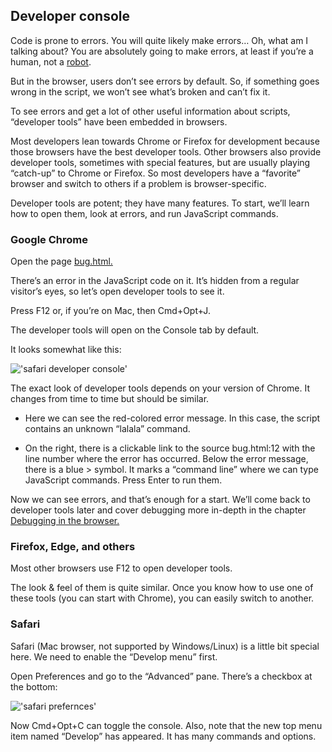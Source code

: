## Developer console

Code is prone to errors. You will quite likely make errors… Oh, what am I talking about? You are absolutely going to make errors, at least if you’re a human, not a [robot](<https://en.wikipedia.org/wiki/Bender_(Futurama)>).

But in the browser, users don’t see errors by default. So, if something goes wrong in the script, we won’t see what’s broken and can’t fix it.

To see errors and get a lot of other useful information about scripts, “developer tools” have been embedded in browsers.

Most developers lean towards Chrome or Firefox for development because those browsers have the best developer tools. Other browsers also provide developer tools, sometimes with special features, but are usually playing “catch-up” to Chrome or Firefox. So most developers have a “favorite” browser and switch to others if a problem is browser-specific.

Developer tools are potent; they have many features. To start, we’ll learn how to open them, look at errors, and run JavaScript commands.

### Google Chrome

Open the page [bug.html.](https://javascript.info/article/devtools/bug.html)

There’s an error in the JavaScript code on it. It’s hidden from a regular visitor’s eyes, so let’s open developer tools to see it.

Press F12 or, if you’re on Mac, then Cmd+Opt+J.

The developer tools will open on the Console tab by default.

It looks somewhat like this:

!['safari developer console'](https://javascript.info/article/devtools/chrome.png)

The exact look of developer tools depends on your version of Chrome. It changes from time to time but should be similar.

- Here we can see the red-colored error message. In this case, the script contains an unknown “lalala” command.

- On the right, there is a clickable link to the source bug.html:12 with the line number where the error has occurred.
  Below the error message, there is a blue > symbol. It marks a “command line” where we can type JavaScript commands. Press Enter to run them.

Now we can see errors, and that’s enough for a start. We’ll come back to developer tools later and cover debugging more in-depth in the chapter [Debugging in the browser.](https://javascript.info/debugging-chrome)

### Firefox, Edge, and others

Most other browsers use F12 to open developer tools.

The look & feel of them is quite similar. Once you know how to use one of these tools (you can start with Chrome), you can easily switch to another.

### Safari

Safari (Mac browser, not supported by Windows/Linux) is a little bit special here. We need to enable the “Develop menu” first.

Open Preferences and go to the “Advanced” pane. There’s a checkbox at the bottom:

!['safari prefernces'](https://javascript.info/article/devtools/safari.png)

Now Cmd+Opt+C can toggle the console. Also, note that the new top menu item named “Develop” has appeared. It has many commands and options.
